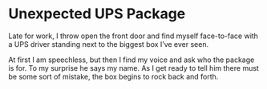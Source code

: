 # Unexpected UPS Package

Late for work, I throw open the front door and find myself face-to-face with a UPS driver standing next to the biggest box I’ve ever seen.

At first I am speechless, but then I find my voice and ask who the package is for. To my surprise he says my name. As I get ready to tell him there must be some sort of mistake, the box begins to rock back and forth.
